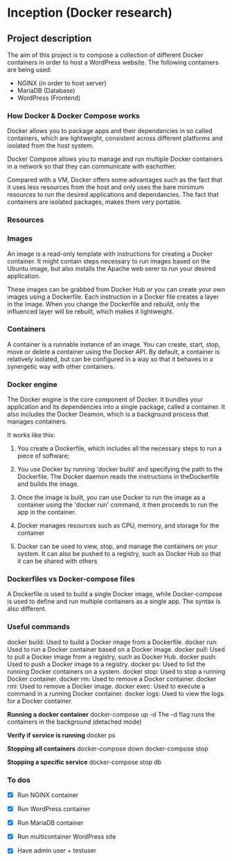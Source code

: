 # Inception (Docker research)

## Project description
The aim of this project is to compose a collection of different Docker containers in order to host a WordPress website. The following containers are being used: 
- NGINX (in order to host server)
- MariaDB (Database)
- WordPress (Frontend)

### How Docker & Docker Compose works

Docker allows you to package apps and their dependancies in so called containers, which are lightweight, consistent across different platforms and isolated from the host system.

Docker Compose allows you to manage and run multiple Docker containers in a network so that they can communicate with eachother. 

Compared with a VM, Docker offers some advantages such as the fact that it uses less resources from the host and only uses the bare minimum resources to run the desired applications and dependancies. The fact that containers are isolated packages, makes them very portable.

### Resources

### Images

An image is a read-only template with instructions for creating a Docker container. It might contain steps necessary to run images based on the Ubuntu image, but also installs the Apache web serer to run your desired application.

These images can be grabbed from Docker Hub or you can create your own images using a Dockerfile. Each instruction in a Docker file creates a layer in the image. When you change the Dockerfile and rebuild, only the influenced layer will be rebuilt, which makes it lightweight.

### Containers

A container is a runnable instance of an image. You can create, start, stop, move or delete a container using the Docker API.
By default, a container is relatively isolated, but can be configured in a way so that it behaves in a synergetic way with other containers.


### Docker engine

The Docker engine is the core component of Docker. It bundles your application and its dependencies into a single package, called a container. It also includes the Docker Deamon, which is a background process that manages containers. 

It works like this:

1. You create a Dockerfile, which includes all the necessary steps to run a piece of software;

2. You use Docker by running 'docker build' and specifying the path to the Dockerfile. The Docker daemon reads the instructions in theDockerfile and builds the image.

3. Once the image is built, you can use Docker to run the image as a container using the 'docker run' command, it then proceeds to run the app in the container.

4. Docker manages resources such as CPU, memory, and storage for the container

5. Docker can be used to view, stop, and manage the containers on your system. It can also be pushed to a registry, such as Docker Hub so that it can be shared with others

### Dockerfiles vs Docker-compose files

A Dockerfile is used to build a single Docker image, while Docker-compose is used to define and run multiple containers as a single app.
The syntax is also different. 

### Useful commands

docker build: Used to build a Docker image from a Dockerfile.
docker run: Used to run a Docker container based on a Docker image.
docker pull: Used to pull a Docker image from a registry, such as Docker Hub.
docker push: Used to push a Docker image to a registry.
docker ps: Used to list the running Docker containers on a system.
docker stop: Used to stop a running Docker container.
docker rm: Used to remove a Docker container.
docker rmi: Used to remove a Docker image.
docker exec: Used to execute a command in a running Docker container.
docker logs: Used to view the logs for a Docker container.

**Running a docker container**
docker-compose up -d
The -d flag runs the containers in the background (detached mode)

**Verify if service is running**
docker ps

**Stopping all containers**
docker-compose down
docker-compose stop

**Stopping a specific service**
docker-compose stop db


### To dos

- [x] Run NGINX container
- [x] Run WordPress container
- [x] Run MariaDB container
- [x] Run multicontainer WordPress site
- [x] Have admin user + testuser

